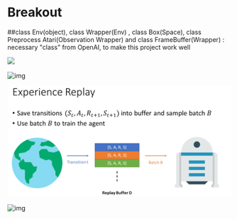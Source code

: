 # Breakout
##class Env(object), class Wrapper(Env) , class Box(Space), class Preprocess Atari(Observation Wrapper) and 
 class FrameBuffer(Wrapper) : necessary "class"  from OpenAI,  to make this project work well


![](https://thumbs.gfycat.com/FaroffSmugGenet-size_restricted.gif)


![img](https://github.com/yandexdataschool/Practical_RL/raw/master/yet_another_week/_resource/dqn_arch.png)
 
 
 ![img](https://github.com/y-ml-z/Taxi/blob/master/experience%20replay.PNG)
 
 
 
 ![img](https://github.com/yandexdataschool/Practical_RL/raw/master/yet_another_week/_resource/target_net.png)


 

